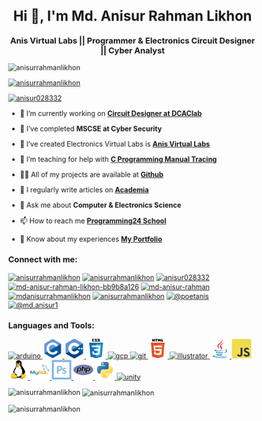 <h1 align="center">Hi 👋, I'm Md. Anisur Rahman Likhon</h1>
<h3 align="center">Anis Virtual Labs || Programmer & Electronics Circuit Designer || Cyber Analyst</h3>

<p align="left"> <img src="https://komarev.com/ghpvc/?username=anisurrahmanlikhon&label=Profile%20views&color=0e75b6&style=flat" alt="anisurrahmanlikhon" /> </p>

<p align="left"> <a href="https://github.com/ryo-ma/github-profile-trophy"><img src="https://github-profile-trophy.vercel.app/?username=anisurrahmanlikhon" alt="anisurrahmanlikhon" /></a> </p>

<p align="left"> <a href="https://twitter.com/anisur028332" target="blank"><img src="https://img.shields.io/twitter/follow/anisur028332?logo=twitter&style=for-the-badge" alt="anisur028332" /></a> </p>

- 🔭 I’m currently working on [**Circuit Designer at DCAClab**](https://dcaclab.com/users/28506/profile)

- 🌱 I’ve completed **MSCSE at Cyber Security**

- 👯 I’ve created Electronics Virtual Labs is [**Anis Virtual Labs**](https://anis-vlabs.labsland.com/)

- 🤝 I’m teaching for help with [**C Programming Manual Tracing**](https://anisurrahmanlikhon.github.io/C-Programming-Manual-Tracing/)

- 👨‍💻 All of my projects are available at [**Github**](https://github.com/anisurrahmanlikhon/)

- 📝 I regularly write articles on [**Academia**](https://uiu-bd.academia.edu/MdAnisurRahman)

- 💬 Ask me about **Computer & Electronics Science**

- 📫 How to reach me [**Programming24 School**](https://programming24.school.blog/)

- 📄 Know about my experiences [**My Portfolio**](https://poetanis.wixsite.com/md-anisur-rahman)


<h3 align="left">Connect with me:</h3>
<p align="left">
<a href="https://codepen.io/anisurrahmanlikhon" target="blank"><img align="center" src="https://raw.githubusercontent.com/rahuldkjain/github-profile-readme-generator/master/src/images/icons/Social/codepen.svg" alt="anisurrahmanlikhon" height="30" width="40" /></a>
<a href="https://dev.to/anisurrahmanlikhon" target="blank"><img align="center" src="https://raw.githubusercontent.com/rahuldkjain/github-profile-readme-generator/master/src/images/icons/Social/devto.svg" alt="anisurrahmanlikhon" height="30" width="40" /></a>
<a href="https://twitter.com/anisur028332" target="blank"><img align="center" src="https://raw.githubusercontent.com/rahuldkjain/github-profile-readme-generator/master/src/images/icons/Social/twitter.svg" alt="anisur028332" height="30" width="40" /></a>
<a href="https://linkedin.com/in/md-anisur-rahman-likhon-bb9b8a126" target="blank"><img align="center" src="https://raw.githubusercontent.com/rahuldkjain/github-profile-readme-generator/master/src/images/icons/Social/linked-in-alt.svg" alt="md-anisur-rahman-likhon-bb9b8a126" height="30" width="40" /></a>
<a href="https://stackoverflow.com/users/14428928/md-anisur-rahman" target="blank"><img align="center" src="https://raw.githubusercontent.com/rahuldkjain/github-profile-readme-generator/master/src/images/icons/Social/stack-overflow.svg" alt="md-anisur-rahman" height="30" width="40" /></a>
<a href="https://kaggle.com/mdanisurrahmanlikhon" target="blank"><img align="center" src="https://raw.githubusercontent.com/rahuldkjain/github-profile-readme-generator/master/src/images/icons/Social/kaggle.svg" alt="mdanisurrahmanlikhon" height="30" width="40" /></a>
<a href="https://fb.com/anisurrahmanlikhon" target="blank"><img align="center" src="https://raw.githubusercontent.com/rahuldkjain/github-profile-readme-generator/master/src/images/icons/Social/facebook.svg" alt="anisurrahmanlikhon" height="30" width="40" /></a>
<a href="https://medium.com/@poetanis" target="blank"><img align="center" src="https://raw.githubusercontent.com/rahuldkjain/github-profile-readme-generator/master/src/images/icons/Social/medium.svg" alt="@poetanis" height="30" width="40" /></a>
<a href="https://www.hackerearth.com/@md.anisur1" target="blank"><img align="center" src="https://raw.githubusercontent.com/rahuldkjain/github-profile-readme-generator/master/src/images/icons/Social/hackerearth.svg" alt="@md.anisur1" height="30" width="40" /></a>
</p>

<h3 align="left">Languages and Tools:</h3>
<p align="left"> <a href="https://www.arduino.cc/" target="_blank" rel="noreferrer"> <img src="https://cdn.worldvectorlogo.com/logos/arduino-1.svg" alt="arduino" width="40" height="40"/> </a> <a href="https://www.cprogramming.com/" target="_blank" rel="noreferrer"> <img src="https://raw.githubusercontent.com/devicons/devicon/master/icons/c/c-original.svg" alt="c" width="40" height="40"/> </a> <a href="https://www.w3schools.com/cpp/" target="_blank" rel="noreferrer"> <img src="https://raw.githubusercontent.com/devicons/devicon/master/icons/cplusplus/cplusplus-original.svg" alt="cplusplus" width="40" height="40"/> </a> <a href="https://www.w3schools.com/css/" target="_blank" rel="noreferrer"> <img src="https://raw.githubusercontent.com/devicons/devicon/master/icons/css3/css3-original-wordmark.svg" alt="css3" width="40" height="40"/> </a> <a href="https://cloud.google.com" target="_blank" rel="noreferrer"> <img src="https://www.vectorlogo.zone/logos/google_cloud/google_cloud-icon.svg" alt="gcp" width="40" height="40"/> </a> <a href="https://git-scm.com/" target="_blank" rel="noreferrer"> <img src="https://www.vectorlogo.zone/logos/git-scm/git-scm-icon.svg" alt="git" width="40" height="40"/> </a> <a href="https://www.w3.org/html/" target="_blank" rel="noreferrer"> <img src="https://raw.githubusercontent.com/devicons/devicon/master/icons/html5/html5-original-wordmark.svg" alt="html5" width="40" height="40"/> </a> <a href="https://www.adobe.com/in/products/illustrator.html" target="_blank" rel="noreferrer"> <img src="https://www.vectorlogo.zone/logos/adobe_illustrator/adobe_illustrator-icon.svg" alt="illustrator" width="40" height="40"/> </a> <a href="https://www.java.com" target="_blank" rel="noreferrer"> <img src="https://raw.githubusercontent.com/devicons/devicon/master/icons/java/java-original.svg" alt="java" width="40" height="40"/> </a> <a href="https://developer.mozilla.org/en-US/docs/Web/JavaScript" target="_blank" rel="noreferrer"> <img src="https://raw.githubusercontent.com/devicons/devicon/master/icons/javascript/javascript-original.svg" alt="javascript" width="40" height="40"/> </a> <a href="https://www.linux.org/" target="_blank" rel="noreferrer"> <img src="https://raw.githubusercontent.com/devicons/devicon/master/icons/linux/linux-original.svg" alt="linux" width="40" height="40"/> </a> <a href="https://www.mysql.com/" target="_blank" rel="noreferrer"> <img src="https://raw.githubusercontent.com/devicons/devicon/master/icons/mysql/mysql-original-wordmark.svg" alt="mysql" width="40" height="40"/> </a> <a href="https://www.photoshop.com/en" target="_blank" rel="noreferrer"> <img src="https://raw.githubusercontent.com/devicons/devicon/master/icons/photoshop/photoshop-line.svg" alt="photoshop" width="40" height="40"/> </a> <a href="https://www.php.net" target="_blank" rel="noreferrer"> <img src="https://raw.githubusercontent.com/devicons/devicon/master/icons/php/php-original.svg" alt="php" width="40" height="40"/> </a> <a href="https://www.python.org" target="_blank" rel="noreferrer"> <img src="https://raw.githubusercontent.com/devicons/devicon/master/icons/python/python-original.svg" alt="python" width="40" height="40"/> </a> <a href="https://unity.com/" target="_blank" rel="noreferrer"> <img src="https://www.vectorlogo.zone/logos/unity3d/unity3d-icon.svg" alt="unity" width="40" height="40"/> </a> </p>

<p><img align="left" src="https://github-readme-stats.vercel.app/api/top-langs?username=anisurrahmanlikhon&show_icons=true&locale=en&layout=compact" alt="anisurrahmanlikhon" /></p>

<p>&nbsp;<img align="center" src="https://github-readme-stats.vercel.app/api?username=anisurrahmanlikhon&show_icons=true&locale=en" alt="anisurrahmanlikhon" /></p>

<p><img align="center" src="https://github-readme-streak-stats.herokuapp.com/?user=anisurrahmanlikhon&" alt="anisurrahmanlikhon" /></p>
